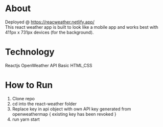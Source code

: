 # About
Deployed @ https://reacweather.netlify.app/
<br>
This react weather app is built to look like a mobile app and works best with 411px x 731px devices (for the background).
<br>
# Technology
Reactjs
OpenWeather API
Basic HTML,CSS
<br>
# How to Run
1. Clone repo
2. cd into the react-weather folder
3. Replace key in api object with own API key generated from openweathermap { existing key has been revoked }
4. run yarn start
